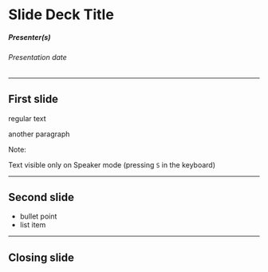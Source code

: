 
# Slide Deck Title
##### Presenter(s)
###### Presentation date

---

## First slide

regular text

another paragraph

Note:

Text visible only on Speaker mode (pressing `S` in the keyboard)

---

## Second slide

* bullet point
* list item

---

## Closing slide
